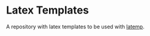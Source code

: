 # Latex Templates

A repository with latex templates to be used with [latemp](https://github.com/srydell/latemp).
